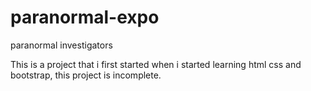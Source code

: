 # paranormal-expo
paranormal investigators

This is a project that i first started when i started learning html css and bootstrap, this project is incomplete. 
